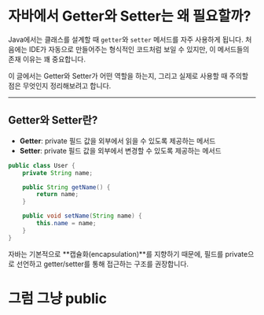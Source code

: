 # 자바에서 Getter와 Setter는 왜 필요할까?

Java에서는 클래스를 설계할 때 `getter`와 `setter` 메서드를 자주 사용하게 됩니다.
처음에는 IDE가 자동으로 만들어주는 형식적인 코드처럼 보일 수 있지만, 이 메서드들의 존재 이유는 꽤 중요합니다.

이 글에서는 Getter와 Setter가 어떤 역할을 하는지, 그리고 실제로 사용할 때 주의할 점은 무엇인지 정리해보려고 합니다.

---

## Getter와 Setter란?

- **Getter**: private 필드 값을 외부에서 읽을 수 있도록 제공하는 메서드  
- **Setter**: private 필드 값을 외부에서 변경할 수 있도록 제공하는 메서드

```java
public class User {
    private String name;

    public String getName() {
        return name;
    }

    public void setName(String name) {
        this.name = name;
    }
}
```

자바는 기본적으로 **캡슐화(encapsulation)**를 지향하기 때문에, 필드를 private으로 선언하고 getter/setter를 통해 접근하는 구조를 권장합니다.

# 그럼 그냥 public 


